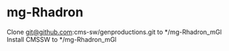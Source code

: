 # mg-Rhadron

Clone git@github.com:cms-sw/genproductions.git to */mg-Rhadron_mGl
Install CMSSW to */mg-Rhadron_mGl
